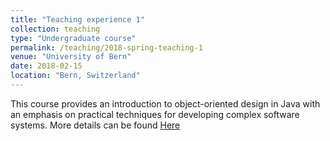 ```yaml
---
title: "Teaching experience 1"
collection: teaching
type: "Undergraduate course"
permalink: /teaching/2018-spring-teaching-1
venue: "University of Bern"
date: 2018-02-15
location: "Bern, Switzerland"
---
```


This course provides an introduction to object-oriented design in Java with an emphasis on practical techniques for developing complex software systems.
More details can be found [Here](http://scg.unibe.ch/teaching/p2)